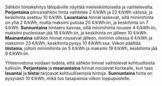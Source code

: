Sähkön hintakehitys lähipäiville näyttää mielenkiintoiselta ja vaihtelevalta. **Perjantaina** pörssisähkön hinta vaihtelee 2 ¢/kWh ja 22 ¢/kWh välissä, ja keskihinta asettuu 10 ¢/kWh. **Lauantaina** hinnat laskevat, sillä minimihinta on yhä 2 ¢/kWh, mutta maksimi putoaa 20 ¢/kWh:iin, ja keskihinta on 7 ¢/kWh. **Sunnuntaina** hintaero kasvaa, sillä minimihinta nousee 4 ¢/kWh:iin, maksimi puolestaan jää 16 ¢/kWh:iin, ja keskihinta on jälleen 10 ¢/kWh. **Maanantaina** sähkön hinnat nousevat jälleen, minimin ollessa 6 ¢/kWh ja maksimin 23 ¢/kWh, keskihinta pysyy 10 ¢/kWh:ssa. Viikon päättää **tiistaina**, jolloin minimihinta on 5 ¢/kWh ja maksimi 19 ¢/kWh, keskihinta jää 9 ¢/kWh:iin.

Yhteenvetona voidaan todeta, että sähkön hinnat vaihtelevat kohtuullisista kalliisiin. **Perjantaina** ja **maanantaina** hinnat nousevat korkealle, kun taas **lauantai** ja **tiistai** tarjoavat kohtuullisempia hintoja. **Sunnuntaina** hinta on pysyvästi 10 ¢/kWh, mikä tuo tasapainoa viikon loppupuolelle.